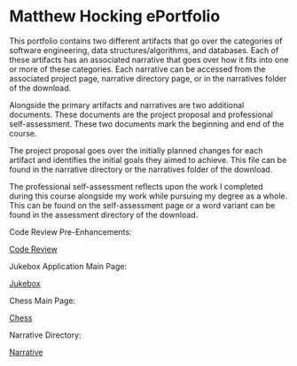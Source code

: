 # Matthew Hocking ePortfolio

This portfolio contains two different artifacts that go over the categories of software engineering, data structures/algorithms, and databases. Each of these artifacts has an associated narrative that goes over how it fits into one or more of these categories. Each narrative can be accessed from the associated project page, narrative directory page, or in the narratives folder of the download. 

Alongside the primary artifacts and narratives are two additional documents. These documents are the project proposal and professional self-assessment. These two documents mark the beginning and end of the course.

The project proposal goes over the initially planned changes for each artifact and identifies the initial goals they aimed to achieve. This file can be found in the narrative directory or the narratives folder of the download.

The professional self-assessment reflects upon the work I completed during this course alongside my work while pursuing my degree as a whole. This can be found on the self-assessment page or a word variant can be found in the assessment directory of the download.


Code Review Pre-Enhancements:

<a href="https://snhu-my.sharepoint.com/:v:/r/personal/matthew_hocking_snhu_edu/Documents/Hocking_Review.mp4?csf=1&web=1&e=bbZQJR"> Code Review </a>

Jukebox Application Main Page:

<a href="https://mhocsnhu.github.io/jukebox/"> Jukebox </a>

Chess Main Page:

<a href="https://github.com/mhocSNHU/mhocSNHU.github.io/tree/main/chess"> Chess </a>

Narrative Directory:

<a href="https://github.com/mhocSNHU/mhocSNHU.github.io/tree/main/narratives"> Narrative </a>
